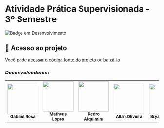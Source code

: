 # Atividade Prática Supervisionada - 3º Semestre

![Badge em Desenvolvimento](http://img.shields.io/static/v1?label=STATUS&message=EM%20DESENVOLVIMENTO&color=GREEN&style=for-the-badge)

## 📁 Acesso ao projeto

Você pode [acessar o código fonte do projeto](https://github.com/gfreitasrosa/APS-3/tree/main/src/java) ou [baixá-lo](https://github.com/gfreitasrosa/APS-3/archive/refs/heads/main.zip)

### *Desenvolvedores*:

<table align="center">
  
  <tr>
    <td align="center"><a href="https://github.com/gfreitasrosa"><img src="https://avatars.githubusercontent.com/u/81601748?v=4" width="100px;" alt=""/><br /><sub><b>Gabriel Rosa</b></sub></a><br /><a href="https://github.com/gfreitasrosa/APS-3/commits?author=gfreitasrosa"</td>
    <td align="center"><a href="https://github.com/teteu544"><img src="https://avatars.githubusercontent.com/u/93229166?v=4" width="100px;" alt="" title="calvo aos 20"/><br /><sub><b>Matheus Lopes</b></sub></a><br /><a href="https://github.com/gfreitasrosa/APS-3/commits?author=teteu544"</td>
    <td align="center"><a href="https://github.com/pedrOAlquimim"><img src="https://avatars.githubusercontent.com/u/89994181?v=4" width="100px;" alt=""/><br /><sub><b>Pedro Alquimim</b></sub></a><br /><a href="https://github.com/gfreitasrosa/APS-3/commits?author=pedrOAlquimim" </td>
  <td align="center"><a href="https://github.com/allannoliveira"><img src="https://avatars.githubusercontent.com/u/87586984?v=4" width="100px;" alt=""/><br /><sub><b>Allan Oliveira</b></sub></a><br /><a href="https://github.com/gfreitasrosa/APS-3/commits?author=allannoliveira"</td>
    <td align="center"><a href="https://github.com/Bryanow"><img src="https://avatars.githubusercontent.com/u/91998706?v=4" width="100px;" alt=""/><br /><sub><b>Bryan Ricardo</b></sub></a><br /><a href="https://github.com/gfreitasrosa/APS-3/commits?author=Bryanow"</td> 
  </tr>
</table>
